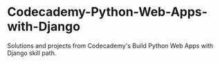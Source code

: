 # Codecademy-Python-Web-Apps-with-Django
Solutions and projects from Codecademy's Build Python Web Apps with Django skill path.
